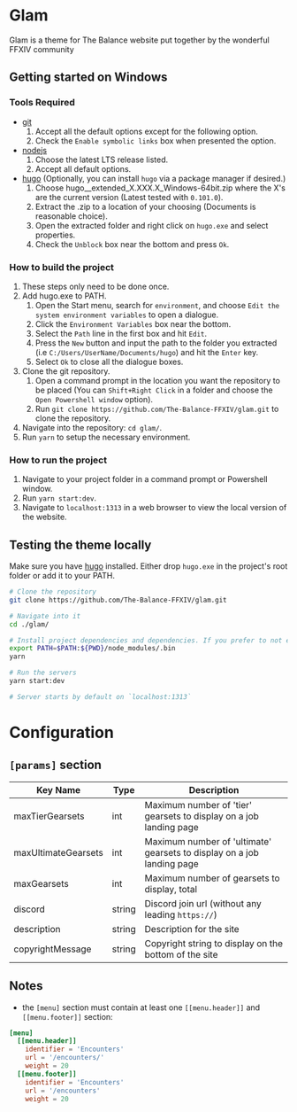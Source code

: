 # Glam

Glam is a theme for The Balance website put together by the wonderful FFXIV community

## Getting started on Windows
### Tools Required
* [git](https://git-scm.com/downloads)
  1. Accept all the default options except for the following option.
  2. Check the `Enable symbolic links` box when presented the option.
* [nodejs](https://nodejs.org/en/download/)
  1. Choose the latest LTS release listed.
  2. Accept all default options.
* [hugo](https://github.com/gohugoio/hugo/releases) (Optionally, you can install `hugo` via a package manager if desired.)
  1. Choose hugo__extended_X.XXX.X_Windows-64bit.zip where the X's are the current version (Latest tested with `0.101.0`).
  2. Extract the .zip to a location of your choosing (Documents is reasonable choice).
  3. Open the extracted folder and right click on `hugo.exe` and select properties.
  4. Check the `Unblock` box near the bottom and press `Ok`.
### How to build the project
1. These steps only need to be done once.
2. Add hugo.exe to PATH.
   1. Open the Start menu, search for `environment`, and choose `Edit the system environment variables` to open a dialogue.
   2. Click the `Environment Variables` box near the bottom.
   3. Select the `Path` line in the first box and hit `Edit`.
   4. Press the `New` button and input the path to the folder you extracted (i.e `C:/Users/UserName/Documents/hugo`) and hit the `Enter` key.
   5. Select `Ok` to close all the dialogue boxes.
3. Clone the git repository.
   1. Open a command prompt in the location you want the repository to be placed (You can `Shift+Right Click` in a folder and choose the `Open Powershell window` option).
   2. Run `git clone https://github.com/The-Balance-FFXIV/glam.git` to clone the repository.
4. Navigate into the repository: `cd glam/`.
5. Run `yarn` to setup the necessary environment.
### How to run the project
1. Navigate to your project folder in a command prompt or Powershell window.
2. Run `yarn start:dev`.
3. Navigate to `localhost:1313` in a web browser to view the local version of the website.
  

## Testing the theme locally

Make sure you have [hugo](https://gohugo.io/getting-started/installing/) installed. Either drop `hugo.exe` in the project's root folder or add it to your PATH.

```sh
# Clone the repository
git clone https://github.com/The-Balance-FFXIV/glam.git

# Navigate into it
cd ./glam/

# Install project dependencies and dependencies. If you prefer to not edit PATH, you can install globally.
export PATH=$PATH:${PWD}/node_modules/.bin
yarn

# Run the servers
yarn start:dev

# Server starts by default on `localhost:1313`
```

# Configuration

## `[params]` section

| Key Name            | Type   | Description                                                            |
| ------------------- | ------ | ---------------------------------------------------------------------- |
| maxTierGearsets     | int    | Maximum number of 'tier' gearsets to display on a job landing page     |
| maxUltimateGearsets | int    | Maximum number of 'ultimate' gearsets to display on a job landing page |
| maxGearsets         | int    | Maximum number of gearsets to display, total                           |
| discord             | string | Discord join url (without any leading `https://`)                      |
| description         | string | Description for the site                                               |
| copyrightMessage    | string | Copyright string to display on the bottom of the site                  |

## Notes

- the `[menu]` section must contain at least one `[[menu.header]]` and `[[menu.footer]]` section:

```toml
[menu]
  [[menu.header]]
    identifier = 'Encounters'
    url = '/encounters/'
    weight = 20
  [[menu.footer]]
    identifier = 'Encounters'
    url = '/encounters'
    weight = 20
```
